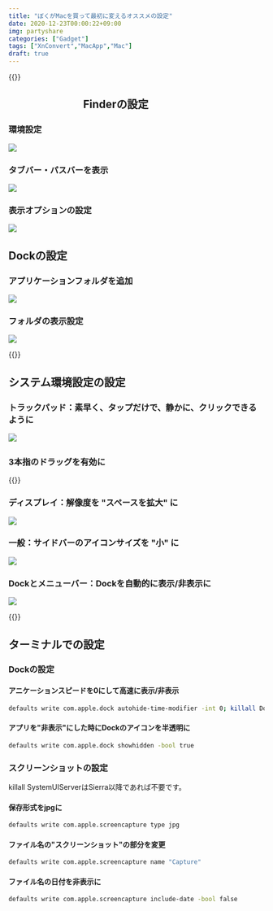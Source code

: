 ```yaml
---
title: "ぼくがMacを買って最初に変えるオススメの設定"
date: 2020-12-23T00:00:22+09:00
img: partyshare
categories: ["Gadget"]
tags: ["XnConvert","MacApp","Mac"]
draft: true
---
```




{{<ad>}}

## 　　　　　　　Finderの設定

### 環境設定

![](../../../images/mac-first-setting-finder.jpg)

### タブバー・パスバーを表示

![](../../../images/mac-first-setting-tabpath.jpg)

### 表示オプションの設定

![](../../../images/mac-first-setting-displayoptions.jpg)

## Dockの設定

### アプリケーションフォルダを追加

![](../../../images/mac-first-setting-dock-folder.jpg)

### フォルダの表示設定 

![](../../../images/mac-first-setting-dock-folder-setting.jpg)

{{<ad>}}

## システム環境設定の設定

### トラックパッド：素早く、タップだけで、静かに、クリックできるように

![](../../../images/mac-first-setting-trackpad.jpg)　

### 3本指のドラッグを有効に

{{<blogcard url="https://support.apple.com/ja-jp/HT204609">}}

### ディスプレイ：解像度を "スペースを拡大" に

![](../../../images/mac-first-setting-resolution.jpg)

### 一般：サイドバーのアイコンサイズを "小" に

![](../../../images/mac-first-setting-general.jpg)

### Dockとメニューバー：Dockを自動的に表示/非表示に

![](../../../images/mac-first-setting-dockmenubar.jpg)

{{<ad>}}

## ターミナルでの設定

### Dockの設定

#### アニケーションスピードを0にして高速に表示/非表示

```sh
defaults write com.apple.dock autohide-time-modifier -int 0; killall Dock
```

#### アプリを"非表示"にした時にDockのアイコンを半透明に

```sh
defaults write com.apple.dock showhidden -bool true
```

### スクリーンショットの設定

killall SystemUIServerはSierra以降であれば不要です。

#### 保存形式をjpgに

```sh
defaults write com.apple.screencapture type jpg
```

#### ファイル名の"スクリーンショット"の部分を変更

```sh
defaults write com.apple.screencapture name "Capture"
```

#### ファイル名の日付を非表示に

```sh
defaults write com.apple.screencapture include-date -bool false
```
